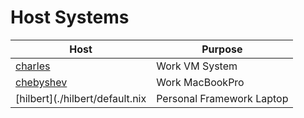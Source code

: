 
# Host Systems

| Host                                 | Purpose                   |
| ---                                  | ---                       |
| [charles](./charles/default.nix)     | Work VM System            |
| [chebyshev](./chebyshev/default.nix) | Work MacBookPro           |
| [hilbert](./hilbert/default.nix      | Personal Framework Laptop |
